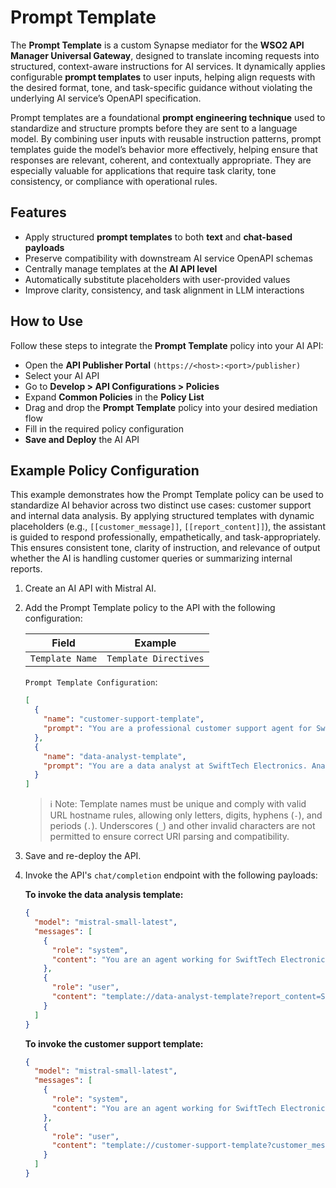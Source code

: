 # Prompt Template

The **Prompt Template** is a custom Synapse mediator for the **WSO2 API Manager Universal Gateway**, designed to translate incoming requests into structured, context-aware instructions for AI services. It dynamically applies configurable **prompt templates** to user inputs, helping align requests with the desired format, tone, and task-specific guidance without violating the underlying AI service’s OpenAPI specification.

Prompt templates are a foundational **prompt engineering technique** used to standardize and structure prompts before they are sent to a language model. By combining user inputs with reusable instruction patterns, prompt templates guide the model’s behavior more effectively, helping ensure that responses are relevant, coherent, and contextually appropriate. They are especially valuable for applications that require task clarity, tone consistency, or compliance with operational rules.


## Features

- Apply structured **prompt templates** to both **text** and **chat-based payloads**
- Preserve compatibility with downstream AI service OpenAPI schemas
- Centrally manage templates at the **AI API level**
- Automatically substitute placeholders with user-provided values
- Improve clarity, consistency, and task alignment in LLM interactions

## How to Use

Follow these steps to integrate the **Prompt Template** policy into your AI API:

- Open the **API Publisher Portal** `(https://<host>:<port>/publisher)`
- Select your AI API
- Go to **Develop > API Configurations > Policies**
- Expand **Common Policies** in the **Policy List**
- Drag and drop the **Prompt Template** policy into your desired mediation flow
- Fill in the required policy configuration
- **Save and Deploy** the AI API


## Example Policy Configuration

This example demonstrates how the Prompt Template policy can be used to standardize AI behavior across two distinct use cases: customer support and internal data analysis. By applying structured templates with dynamic placeholders (e.g., `[[customer_message]]`, `[[report_content]]`), the assistant is guided to respond professionally, empathetically, and task-appropriately. This ensures consistent tone, clarity of instruction, and relevance of output whether the AI is handling customer queries or summarizing internal reports.

1. Create an AI API with Mistral AI.
2. Add the Prompt Template policy to the API with the following configuration:

    | Field           | Example               |
    |-----------------|-----------------------|
    | `Template Name` | `Template Directives` |

    `Prompt Template Configuration`:
    ```json
    [
      {
        "name": "customer-support-template",
        "prompt": "You are a professional customer support agent for SwiftTech Electronics. A customer has submitted the following message:\n\n\"[[customer_message]]\"\n\nCraft a helpful and empathetic response addressing the issue. Use a polite and understanding tone. If the issue is the company's fault, apologize sincerely. Offer a resolution or next steps where possible. Sign off in a friendly and professional manner."
      },
      {
        "name": "data-analyst-template",
        "prompt": "You are a data analyst at SwiftTech Electronics. Analyze the following internal report:\n\n\"[[report_content]]\"\n\nSummarize the key points in 3-5 bullet points. Identify any actionable insights or recommendations. At the end, classify the overall sentiment of the report as Positive, Neutral, or Negative based on its content. Keep the tone professional and concise."
      }
    ]
    ```

    > ℹ️ Note: Template names must be unique and comply with valid URL hostname rules, allowing only letters, digits, hyphens (`-`), and periods (`.`). Underscores (`_`) and other invalid characters are not permitted to ensure correct URI parsing and compatibility.

3. Save and re-deploy the API.
4. Invoke the API's `chat/completion` endpoint with the following payloads:

    **To invoke the data analysis template:**
    ```json
    {
      "model": "mistral-small-latest",
      "messages": [
        {
          "role": "system",
          "content": "You are an agent working for SwiftTech Electronics. Your responses must align with the company’s organizational guidelines:\n\n- Provide clear, concise, and professional summaries.\n- Ensure insights and recommendations are actionable and data-driven.\n- Maintain confidentiality and avoid speculation.\n- Use a formal tone suitable for internal business communication.\n- Highlight key trends and risks without exaggeration."
        },
        {
          "role": "user",
          "content": "template://data-analyst-template?report_content=Sales%20in%20Q2%20grew%20by%208%25%2C%20driven%20by%20strong%20performance%20in%20the%20accessories%20category.%20However%2C%20customer%20satisfaction%20scores%20dropped%20slightly%20due%20to%20shipping%20delays%20in%20May.%20Regional%20performance%20shows%20growth%20in%20Europe%2C%20while%20APAC%20lagged%20behind%20expectations.%20Inventory%20turnover%20improved%20by%2015%25%20following%20system%20upgrades."
        }
      ]
    }
    ```

    **To invoke the customer support template:**
    ```json
    {
      "model": "mistral-small-latest",
      "messages": [
        {
          "role": "system",
          "content": "You are an agent working for SwiftTech Electronics. Your responses must align with the company’s organizational guidelines:\n\n- Provide clear, concise, and professional summaries.\n- Ensure insights and recommendations are actionable and data-driven.\n- Maintain confidentiality and avoid speculation.\n- Use a formal tone suitable for internal business communication.\n- Highlight key trends and risks without exaggeration."
        },
        {
          "role": "user",
          "content": "template://customer-support-template?customer_message=I%20received%20my%20order%20today%2C%20but%20the%20charger%20is%20missing%20from%20the%20box.%20I%20need%20it%20urgently."
        }
      ]
    }
    ```
